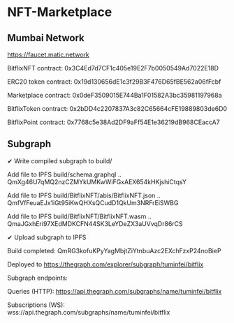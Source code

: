 # NFT-Marketplace

## Mumbai Network

https://faucet.matic.network

BitflixNFT contract: 0x3C4Ed7d7CF1c405e19E2F7b0050549Ad7022E18D

ERC20 token contract: 0x19d130656dE1c3f29B3F476D65fBE562a06fFcbf

Marketplace contract: 0x0deF3509015E744Ba1F01582A3bc35981197968a

BitflixToken contract: 0x2bDD4c2207837A3c82C65664cFE19889803de6D0

BitflixPoint contract: 0x7768c5e38Ad2DF9aFf54E1e36219dB968CEaccA7


## Subgraph

✔ Write compiled subgraph to build/

  Add file to IPFS build/schema.graphql
                .. QmXg46U7qMQ2nzCZMYkUMKwWiFGxAEX654kHKjshiCtqsY

  Add file to IPFS build/BitflixNFT/abis/BitflixNFT.json
                .. QmfVfFeuaEJx1iGt95iKwQHXsQCudD1QkUm3NRFrEiSWBG

  Add file to IPFS build/BitflixNFT/BitflixNFT.wasm
                .. QmaJGxhEri97XEdMDKCFN44SK3LeYDeZX3aUVvqDr86rCS

✔ Upload subgraph to IPFS

Build completed: QmRG3kofuKPyYagMbjtZiYtnbuAzc2EXchFzxP24noBieP

Deployed to https://thegraph.com/explorer/subgraph/tuminfei/bitflix

Subgraph endpoints:

Queries (HTTP):     https://api.thegraph.com/subgraphs/name/tuminfei/bitflix

Subscriptions (WS): wss://api.thegraph.com/subgraphs/name/tuminfei/bitflix
